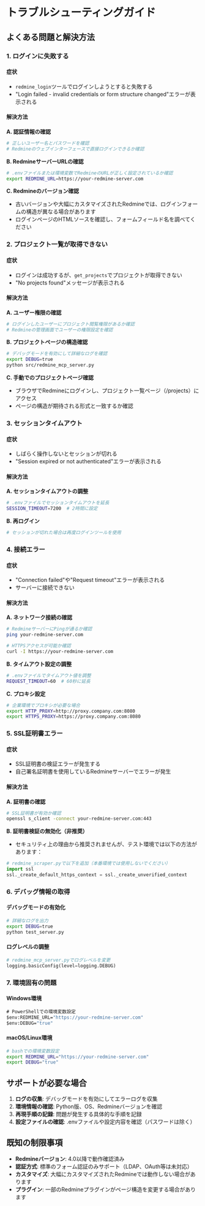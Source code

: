 # トラブルシューティングガイド

## よくある問題と解決方法

### 1. ログインに失敗する

#### 症状
- `redmine_login`ツールでログインしようとすると失敗する
- "Login failed - invalid credentials or form structure changed"エラーが表示される

#### 解決方法

**A. 認証情報の確認**
```bash
# 正しいユーザー名とパスワードを確認
# Redmineのウェブインターフェースで直接ログインできるか確認
```

**B. RedmineサーバーURLの確認**
```bash
# .envファイルまたは環境変数でRedmineのURLが正しく設定されているか確認
export REDMINE_URL=https://your-redmine-server.com
```

**C. Redmineのバージョン確認**
- 古いバージョンや大幅にカスタマイズされたRedmineでは、ログインフォームの構造が異なる場合があります
- ログインページのHTMLソースを確認し、フォームフィールド名を調べてください

### 2. プロジェクト一覧が取得できない

#### 症状
- ログインは成功するが、`get_projects`でプロジェクトが取得できない
- "No projects found"メッセージが表示される

#### 解決方法

**A. ユーザー権限の確認**
```bash
# ログインしたユーザーにプロジェクト閲覧権限があるか確認
# Redmineの管理画面でユーザーの権限設定を確認
```

**B. プロジェクトページの構造確認**
```bash
# デバッグモードを有効にして詳細なログを確認
export DEBUG=true
python src/redmine_mcp_server.py
```

**C. 手動でのプロジェクトページ確認**
- ブラウザでRedmineにログインし、プロジェクト一覧ページ（/projects）にアクセス
- ページの構造が期待される形式と一致するか確認

### 3. セッションタイムアウト

#### 症状
- しばらく操作しないとセッションが切れる
- "Session expired or not authenticated"エラーが表示される

#### 解決方法

**A. セッションタイムアウトの調整**
```bash
# .envファイルでセッションタイムアウトを延長
SESSION_TIMEOUT=7200  # 2時間に設定
```

**B. 再ログイン**
```bash
# セッションが切れた場合は再度ログインツールを使用
```

### 4. 接続エラー

#### 症状
- "Connection failed"や"Request timeout"エラーが表示される
- サーバーに接続できない

#### 解決方法

**A. ネットワーク接続の確認**
```bash
# RedmineサーバーにPingが通るか確認
ping your-redmine-server.com

# HTTPSアクセスが可能か確認
curl -I https://your-redmine-server.com
```

**B. タイムアウト設定の調整**
```bash
# .envファイルでタイムアウト値を調整
REQUEST_TIMEOUT=60  # 60秒に延長
```

**C. プロキシ設定**
```bash
# 企業環境でプロキシが必要な場合
export HTTP_PROXY=http://proxy.company.com:8080
export HTTPS_PROXY=https://proxy.company.com:8080
```

### 5. SSL証明書エラー

#### 症状
- SSL証明書の検証エラーが発生する
- 自己署名証明書を使用しているRedmineサーバーでエラーが発生

#### 解決方法

**A. 証明書の確認**
```bash
# SSL証明書が有効か確認
openssl s_client -connect your-redmine-server.com:443
```

**B. 証明書検証の無効化（非推奨）**
- セキュリティ上の理由から推奨されませんが、テスト環境では以下の方法があります：
```python
# redmine_scraper.pyで以下を追加（本番環境では使用しないでください）
import ssl
ssl._create_default_https_context = ssl._create_unverified_context
```

### 6. デバッグ情報の取得

#### デバッグモードの有効化
```bash
# 詳細なログを出力
export DEBUG=true
python test_server.py
```

#### ログレベルの調整
```python
# redmine_mcp_server.pyでログレベルを変更
logging.basicConfig(level=logging.DEBUG)
```

### 7. 環境固有の問題

#### Windows環境
```cmd
# PowerShellでの環境変数設定
$env:REDMINE_URL="https://your-redmine-server.com"
$env:DEBUG="true"
```

#### macOS/Linux環境
```bash
# bashでの環境変数設定
export REDMINE_URL="https://your-redmine-server.com"
export DEBUG="true"
```

## サポートが必要な場合

1. **ログの収集**: デバッグモードを有効にしてエラーログを収集
2. **環境情報の確認**: Python版、OS、Redmineバージョンを確認
3. **再現手順の記録**: 問題が発生する具体的な手順を記録
4. **設定ファイルの確認**: .envファイルや設定内容を確認（パスワードは除く）

## 既知の制限事項

- **Redmineバージョン**: 4.0以降で動作確認済み
- **認証方式**: 標準のフォーム認証のみサポート（LDAP、OAuth等は未対応）
- **カスタマイズ**: 大幅にカスタマイズされたRedmineでは動作しない場合があります
- **プラグイン**: 一部のRedmineプラグインがページ構造を変更する場合があります